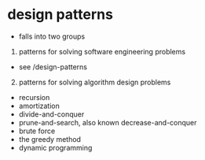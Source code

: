 # design patterns

- falls into two groups

1. patterns for solving software engineering problems
  - see /design-patterns

2. patterns for solving algorithm design problems
  - recursion
  - amortization
  - divide-and-conquer
  - prune-and-search, also known decrease-and-conquer
  - brute force
  - the greedy method
  - dynamic programming

